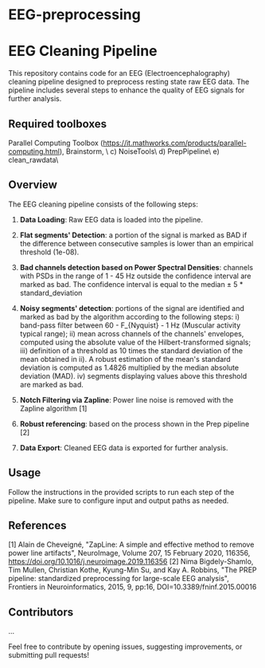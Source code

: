 # EEG-preprocessing
 # EEG Cleaning Pipeline

This repository contains code for an EEG (Electroencephalography) cleaning pipeline designed to preprocess resting state raw EEG data. The pipeline includes several steps to enhance the quality of EEG signals for further analysis.

## Required toolboxes
Parallel Computing Toolbox (https://it.mathworks.com/products/parallel-computing.html), Brainstorm, \\
c) NoiseTools\\
d) PrepPipeline\\
e) clean_rawdata\\


## Overview

The EEG cleaning pipeline consists of the following steps:

1. **Data Loading**: Raw EEG data is loaded into the pipeline.

2. **Flat segments' Detection**: a portion of the signal is marked as BAD if the difference between consecutive samples is lower than an empirical threshold (1e-08).

3. **Bad channels detection based on Power Spectral Densities**: channels with PSDs in the range of 1 - 45 Hz outside the confidence interval are marked as bad. The confidence interval is equal to the median ± 5 * standard_deviation 

4. **Noisy segments' detection**: portions of the signal are identified and marked as bad by the algorithm according to the following steps: i) band-pass filter between 60 - F_{Nyquist} - 1 Hz (Muscular activity typical range); ii) mean across channels of the channels' envelopes, computed using the absolute value of the Hilbert-transformed signals; iii) definition of a threshold as 10 times the standard deviation of the mean obtained in ii). A robust estimation of the mean's standard deviation is computed as 1.4826 multiplied by the median absolute deviation (MAD). iv) segments displaying values above this threshold are marked as bad.

5. **Notch Filtering via Zapline**: Power line noise is removed with the Zapline algorithm [1]

6. **Robust referencing**: based on the process shown in the Prep pipeline [2]

7. **Data Export**: Cleaned EEG data is exported for further analysis.



## Usage

Follow the instructions in the provided scripts to run each step of the pipeline. Make sure to configure input and output paths as needed.

## References
[1] Alain de Cheveigné, "ZapLine: A simple and effective method to remove power line artifacts", NeuroImage, Volume 207, 15 February 2020, 116356, https://doi.org/10.1016/j.neuroimage.2019.116356
[2] Nima Bigdely-Shamlo, Tim Mullen, Christian Kothe, Kyung-Min Su, and Kay A. Robbins, "The PREP pipeline: standardized preprocessing for large-scale EEG analysis", Frontiers in Neuroinformatics, 2015, 9, pp:16, DOI=10.3389/fninf.2015.00016 
## Contributors

...

Feel free to contribute by opening issues, suggesting improvements, or submitting pull requests!


